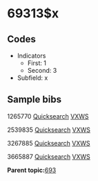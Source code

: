 # 69313$x

## Codes

-   Indicators
    -   First: 1
    -   Second: 3
-   Subfield: x

## Sample bibs

1265770 [Quicksearch](https://search.library.yale.edu/catalog/1265770) [VXWS](http://prodorbis.library.yale.edu:7014/vxws/GetHoldingsService?bibId=1265770)

2539835 [Quicksearch](https://search.library.yale.edu/catalog/2539835) [VXWS](http://prodorbis.library.yale.edu:7014/vxws/GetHoldingsService?bibId=2539835)

3267885 [Quicksearch](https://search.library.yale.edu/catalog/3267885) [VXWS](http://prodorbis.library.yale.edu:7014/vxws/GetHoldingsService?bibId=3267885)

3665887 [Quicksearch](https://search.library.yale.edu/catalog/3665887) [VXWS](http://prodorbis.library.yale.edu:7014/vxws/GetHoldingsService?bibId=3665887)

**Parent topic:**[693](../../tags/693/693.md)

